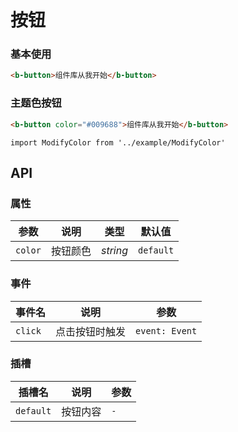 # 按钮

### 基本使用
```html
<b-button>组件库从我开始</b-button>
```

### 主题色按钮
```html
<b-button color="#009688">组件库从我开始</b-button>
```

```vue
import ModifyColor from '../example/ModifyColor'
```

## API

### 属性

| 参数 | 说明 | 类型 | 默认值 | 
| --- | --- | --- | --- | 
| `color` | 按钮颜色 | _string_ | `default` |

### 事件

| 事件名 | 说明 | 参数 |
| --- | --- | --- |
| `click` | 点击按钮时触发 | `event: Event` |

### 插槽

| 插槽名 | 说明 | 参数 |
| --- | --- | --- |
| `default` | 按钮内容 | `-` |